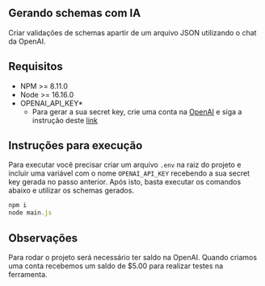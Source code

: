 ## Gerando schemas com IA
Criar validações de schemas apartir de um arquivo JSON utilizando o chat da OpenAI.

## Requisitos
* NPM >= 8.11.0
* Node >= 16.16.0
* OPENAI_API_KEY*
  * Para gerar a sua secret key, crie uma conta na [OpenAI](https://platform.openai.com/signup) e siga a instrução deste [link](https://help.openai.com/en/articles/4936850-where-do-i-find-my-secret-api-key)
 
## Instruções para execução
Para executar você precisar criar um arquivo `.env` na raiz do projeto e incluir uma variável com o nome `OPENAI_API_KEY` recebendo a sua secret key gerada no passo anterior.
Após isto, basta executar os comandos abaixo e utilizar os schemas gerados.

```javascript
npm i
node main.js
```

## Observações
Para rodar o projeto será necessário ter saldo na OpenAI.
Quando criamos uma conta recebemos um saldo de $5.00 para realizar testes na ferramenta.
